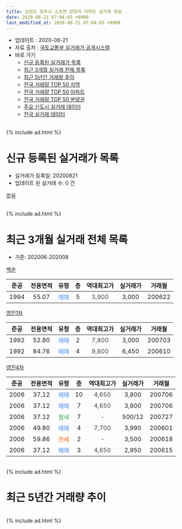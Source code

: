 ```yaml
---
title: 강원도 원주시 소초면 장양리 아파트 실거래 정보
date: 2020-08-21 07:04:03 +0900
last_modified_at: 2020-08-21 07:04:03 +0900
---
```


* 업데이트 : 2020-08-21
* 자료 출처 : [국토교통부 실거래가 공개시스템](http://rt.molit.go.kr)
* 바로 가기
    * [신규 등록된 실거래가 목록](#신규-등록된-실거래가-목록)
    * [최근 3개월 실거래 전체 목록](#최근-3개월-실거래-전체-목록)
    * [최근 5년간 거래량 추이](#최근-5년간-거래량-추이)
    * [전국 거래량 TOP 50 지역](https://inasie.github.io/apt-trade-info/최근-3개월-전국에서-가장-거래가-많이-발생한-지역)
    * [전국 거래량 TOP 50 아파트](https://inasie.github.io/apt-trade-info/최근-3개월-전국에서-가장-거래가-많이-발생한-아파트)
    * [전국 거래량 TOP 50 분양권](https://inasie.github.io/apt-trade-info/최근-3개월-전국에서-가장-거래가-많이-발생한-분양권)
    * [주요 신도시 실거래 데이터](https://inasie.github.io/apt-trade-info/주요-신도시)
    * [전국 실거래 데이터](https://inasie.github.io/apt-trade-info/전국)
<br>
{% include ad.html %}
<br>

# 신규 등록된 실거래가 목록
* 실거래가 등록일: 20200821
* 업데이트 된 실거래 수: 0 건

없음

<br>
{% include ad.html %}
<br>

# 최근 3개월 실거래 전체 목록
* 기준: 202006-202008


[백운](https://search.naver.com/search.naver?query=%EA%B0%95%EC%9B%90%EB%8F%84+%EC%9B%90%EC%A3%BC%EC%8B%9C+%EC%86%8C%EC%B4%88%EB%A9%B4+%EC%9E%A5%EC%96%91%EB%A6%AC+%EB%B0%B1%EC%9A%B4)

|준공|전용면적|유형|층|역대최고가|실거래가|거래월|
|:---:|:---:|:---:|:---:|:---:|:---:|:---:|
|1994|55.07|<span style="color:#4285f3">매매</span>|5|<span style="color:#444444">3,900</span>|3,000|200622|

[영진1차](https://search.naver.com/search.naver?query=%EA%B0%95%EC%9B%90%EB%8F%84+%EC%9B%90%EC%A3%BC%EC%8B%9C+%EC%86%8C%EC%B4%88%EB%A9%B4+%EC%9E%A5%EC%96%91%EB%A6%AC+%EC%98%81%EC%A7%841%EC%B0%A8)

|준공|전용면적|유형|층|역대최고가|실거래가|거래월|
|:---:|:---:|:---:|:---:|:---:|:---:|:---:|
|1992|52.80|<span style="color:#4285f3">매매</span>|2|<span style="color:#444444">7,800</span>|3,000|200703|
|1992|84.76|<span style="color:#4285f3">매매</span>|4|<span style="color:#444444">9,800</span>|6,450|200610|

[영진4차](https://search.naver.com/search.naver?query=%EA%B0%95%EC%9B%90%EB%8F%84+%EC%9B%90%EC%A3%BC%EC%8B%9C+%EC%86%8C%EC%B4%88%EB%A9%B4+%EC%9E%A5%EC%96%91%EB%A6%AC+%EC%98%81%EC%A7%844%EC%B0%A8)

|준공|전용면적|유형|층|역대최고가|실거래가|거래월|
|:---:|:---:|:---:|:---:|:---:|:---:|:---:|
|2006|37.12|<span style="color:#4285f3">매매</span>|10|<span style="color:#444444">4,650</span>|3,800|200706|
|2006|37.12|<span style="color:#4285f3">매매</span>|7|<span style="color:#444444">4,650</span>|3,800|200706|
|2006|37.12|<span style="color:#34a853">월세</span>|7|<span style="color:#444444">-</span>|500/12|200727|
|2006|49.80|<span style="color:#4285f3">매매</span>|4|<span style="color:#444444">7,700</span>|3,990|200601|
|2006|59.86|<span style="color:#ff5a00">전세</span>|2|<span style="color:#444444">-</span>|3,500|200618|
|2006|37.12|<span style="color:#4285f3">매매</span>|3|<span style="color:#444444">4,650</span>|2,950|200615|


<br>
{% include ad.html %}
<br>

# 최근 5년간 거래량 추이


<div style="width:100%;">
    <canvas id="deal_progress" height="200"></canvas>
</div>

<script>
new Chart(document.getElementById("deal_progress"), {
    type: 'line',
    data: {
        labels: ['201508','201509','201510','201511','201512','201601','201602','201603','201604','201605','201606','201607','201608','201609','201610','201611','201612','201701','201702','201703','201704','201705','201706','201707','201708','201709','201710','201711','201712','201801','201802','201803','201804','201805','201806','201807','201808','201809','201810','201811','201812','201901','201902','201903','201904','201905','201906','201907','201908','201909','201910','201911','201912','202001','202002','202003','202004','202005','202006','202007','202008'],
        datasets: [{
            label: '매매',
            pointRadius: 1,
            data: [12, 4, 12, 4, 5, 10, 5, 14, 15, 7, 6, 8, 5, 13, 5, 8, 10, 3, 7, 6, 2, 9, 1, 9, 4, 9, 2, 1, 2, 0, 4, 4, 6, 5, 3, 4, 3, 2, 4, 6, 5, 1, 1, 1, 2, 2, 3, 1, 3, 0, 3, 6, 4, 5, 0, 3, 5, 4, 4, 3, 0],
            borderColor: "rgba(255, 201, 14, 1)",
            backgroundColor: "rgba(255, 201, 14, 0.5)",
            fill: false,
            lineTension: 0
        },{
            label: '전월세',
            pointRadius: 1,
            data: [2, 8, 3, 2, 3, 6, 1, 4, 4, 2, 1, 2, 1, 3, 5, 3, 2, 1, 1, 3, 2, 1, 3, 2, 5, 5, 1, 2, 2, 2, 2, 2, 2, 1, 5, 4, 1, 3, 2, 3, 0, 1, 3, 5, 3, 1, 1, 5, 3, 4, 4, 0, 0, 1, 4, 1, 0, 1, 1, 1, 0],
            borderColor: "rgba(0, 141, 185, 1)",
            backgroundColor: "rgba(0, 141, 185, 0.5)",
            fill: false,
            lineTension: 0
        }
        ]
    },
    options: {
        responsive: true,
        title: {
            display: false
        },
        tooltips: {
            mode: 'index',
            intersect: false
        },
        hover: {
            mode: 'nearest',
            intersect: true
        },
        scales: {
            xAxes: [{
                display: true,
                scaleLabel: {
                    display: true,
                    labelString: '년/월'
                }
            }],
            yAxes: [{
                display: true,
                ticks: {
                    suggestedMin: 0,
                },
                scaleLabel: {
                    display: true,
                    labelString: '실거래 수'
                }
            }]
        }
    }
});

</script>


<br>
{% include ad.html %}
<br>

